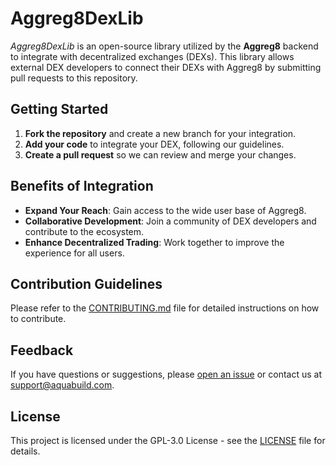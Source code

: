 # Aggreg8DexLib

*Aggreg8DexLib* is an open-source library utilized by the **Aggreg8** backend to integrate with decentralized exchanges (DEXs). This library allows external DEX developers to connect their DEXs with Aggreg8 by submitting pull requests to this repository.

## Getting Started

1. **Fork the repository** and create a new branch for your integration.
2. **Add your code** to integrate your DEX, following our guidelines.
3. **Create a pull request** so we can review and merge your changes.

## Benefits of Integration

- **Expand Your Reach**: Gain access to the wide user base of Aggreg8.
- **Collaborative Development**: Join a community of DEX developers and contribute to the ecosystem.
- **Enhance Decentralized Trading**: Work together to improve the experience for all users.

## Contribution Guidelines

Please refer to the [CONTRIBUTING.md](CONTRIBUTING.md) file for detailed instructions on how to contribute.

## Feedback

If you have questions or suggestions, please [open an issue](https://github.com/aquabuild/aggreg8-dex-lib/issues) or contact us at [support@aquabuild.com](mailto:support@aqua.build).

## License

This project is licensed under the GPL-3.0 License - see the [LICENSE](LICENSE) file for details.
